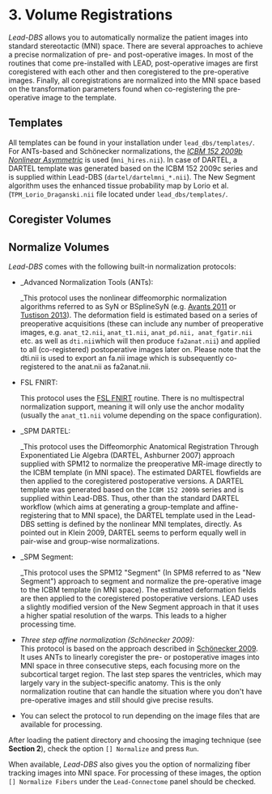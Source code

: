 # 3. Volume Registrations

_Lead-DBS_ allows you to automatically normalize the patient images into standard stereotactic (MNI) space. There are several approaches to achieve a precise normalization of pre- and post-operative images. In most of the routines that come pre-installed with LEAD, post-operative images are first coregistered with each other and then coregistered to the pre-operative images. Finally, all coregistrations are normalized into the MNI space based on the transformation parameters found when co-registering the pre-operative image to the template.

## Templates

All templates can be found in your installation under `lead_dbs/templates/`. For ANTs-based and Schönecker normalizations, the [_ICBM 152 2009b Nonlinear Asymmetric_](http://www.bic.mni.mcgill.ca/ServicesAtlases/ICBM152NLin2009) is used (`mni_hires.nii`). In case of DARTEL, a DARTEL template was generated based on the ICBM 152 2009c series and is supplied within Lead-DBS (`dartel/dartelmni_*.nii`). The New Segment algorithm uses the enhanced tissue probability map by Lorio et al. (`TPM_Lorio_Draganski.nii` file located under `lead_dbs/templates/`.

## Coregister Volumes

## Normalize Volumes

_Lead-DBS_ comes with the following built-in normalization protocols:

*   \_Advanced Normalization Tools (ANTs):

    \_This protocol uses the nonlinear diffeomorphic normalization algorithms referred to as SyN or BSplineSyN (e.g. [Avants 2011](https://www.ncbi.nlm.nih.gov/pmc/articles/PMC3065962/) or [Tustison 2013](https://www.ncbi.nlm.nih.gov/pmc/articles/PMC3870320/)). The deformation field is estimated based on a series of preoperative acquisitions (these can include any number of preoperative images, e.g. `anat_t2.nii`, `anat_t1.nii`, `anat_pd.nii, anat_fgatir.nii` etc. as well as `dti.nii`which will then produce `fa2anat.nii`) and applied to all (co-registered) postoperative images later on. Please note that the dti.nii is used to export an fa.nii image which is subsequently co-registered to the anat.nii as fa2anat.nii.
*   FSL FNIRT:

    This protocol uses the [FSL FNIRT](https://fsl.fmrib.ox.ac.uk/fsl/fslwiki/FNIRT/UserGuide) routine. There is no multispectral normalization support, meaning it will only use the anchor modality (usually the `anat_t1.nii` volume depending on the space configuration).
*   \_SPM DARTEL:

    \_This protocol uses the Diffeomorphic Anatomical Registration Through Exponentiated Lie Algebra (DARTEL, Ashburner 2007) approach supplied with SPM12 to normalize the preoperative MR-image directly to the ICBM template (in MNI space). The estimated DARTEL flowfields are then applied to the coregistered postoperative versions. A DARTEL template was generated based on the `ICBM 152 2009b` series and is supplied within Lead-DBS. Thus, other than the standard DARTEL workflow (which aims at generating a group-template and affine-registering that to MNI space), the DARTEL template used in the Lead-DBS setting is defined by the nonlinear MNI templates, directly. As pointed out in Klein 2009, DARTEL seems to perform equally well in pair-wise and group-wise normalizations.
*   \_SPM Segment:

    \_This protocol uses the SPM12 "Segment" (In SPM8 referred to as "New Segment") approach to segment and normalize the pre-operative image to the ICBM template (in MNI space). The estimated deformation fields are then applied to the coregistered postoperative versions. LEAD uses a slightly modified version of the New Segment approach in that it uses a higher spatial resolution of the warps. This leads to a higher processing time.
* _Three step affine normalization (Schönecker 2009):_  \
  This protocol is based on the approach described in [Schönecker 2009](https://www.ncbi.nlm.nih.gov/pubmed/19713324). It uses ANTs to linearly coregister the pre- or postoperative images into MNI space in three consecutive steps, each focusing more on the subcortical target region. The last step spares the ventricles, which may largely vary in the subject-specific anatomy. This is the only normalization routine that can handle the situation where you don't have pre-operative images and still should give precise results.
* You can select the protocol to run depending on the image files that are available for processing.

After loading the patient directory and choosing the imaging technique (see **Section 2**), check the option `[] Normalize` and press `Run`.

When available, _Lead-DBS_ also gives you the option of normalizing fiber tracking images into MNI space. For processing of these images, the option `[] Normalize Fibers` under the `Lead-Connectome` panel should be checked.



